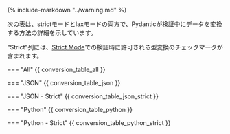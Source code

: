 {% include-markdown "../warning.md" %}

<!-- The following table provides details on how Pydantic converts data during validation in both strict and lax modes. -->
次の表は、strictモードとlaxモードの両方で、Pydanticが検証中にデータを変換する方法の詳細を示しています。

<!-- The "Strict" column contains checkmarks for type conversions that are allowed when validating in [Strict Mode](strict_mode.md). -->
"Strict"列には、[Strict Mode](strict_mode.md)での検証時に許可される型変換のチェックマークが含まれます。

=== "All"
{{ conversion_table_all }}

=== "JSON"
{{ conversion_table_json }}

=== "JSON - Strict"
{{ conversion_table_json_strict }}

=== "Python"
{{ conversion_table_python }}

=== "Python - Strict"
{{ conversion_table_python_strict }}
